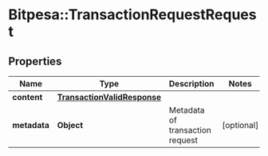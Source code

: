 # Bitpesa::TransactionRequestRequest

## Properties
Name | Type | Description | Notes
------------ | ------------- | ------------- | -------------
**content** | [**TransactionValidResponse**](TransactionValidResponse.md) |  | 
**metadata** | **Object** | Metadata of transaction request | [optional] 



